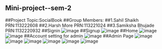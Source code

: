 ## Mini-project--sem-2
##Project Topic:SocialBook
##Group Members: 
##1.Sahil Shaikh PRN:113222608
##2.Harsh More PRN:113221024 
##3.Samiksha Bhujade PRN:1132220932
##Signin
![image](https://user-images.githubusercontent.com/81591627/229686642-852eb28d-233e-4b6a-9b90-8da92e464da9.png)
##Signup
![image](https://user-images.githubusercontent.com/81591627/229686758-f7a833cb-5a5b-4fe0-9963-390c41c10c62.png)
##Home
![image](https://user-images.githubusercontent.com/81591627/229686832-58f9c4c3-bd12-45c7-bdef-6229bc6814ce.png)
![image](https://user-images.githubusercontent.com/81591627/229686881-5a2d3118-df26-42f5-8c34-f3901dbffa7d.png)
##Account setting for admin
![image](https://user-images.githubusercontent.com/81591627/229687001-563fe3c2-4ba5-415d-b8b0-7d1e3b5cbf8d.png)
##Admin Page
![image](https://user-images.githubusercontent.com/81591627/229687178-971e3bdc-77fd-424a-8a4e-cdfde2688830.png)
![image](https://user-images.githubusercontent.com/81591627/229687211-e443f819-20bc-4bd0-a223-a616cb43dde1.png)
![image](https://user-images.githubusercontent.com/81591627/229687240-945acab9-f8c8-4af7-a853-51d6601173f7.png)
![image](https://user-images.githubusercontent.com/81591627/229687276-f93acdbd-4b63-4244-9c25-9c1ea7704e92.png)
![image](https://user-images.githubusercontent.com/81591627/229687295-0d637086-d1f9-47f7-bfde-7c86fe8f9d35.png)
![image](https://user-images.githubusercontent.com/81591627/229687332-b6ceef25-996b-488b-950d-594365beb209.png)

